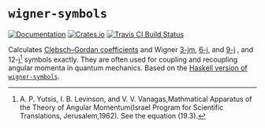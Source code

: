# `wigner-symbols`

[![Documentation](https://docs.rs/wigner-symbols/badge.svg)](https://docs.rs/wigner-symbols)
[![Crates.io](https://img.shields.io/crates/v/wigner-symbols.svg)](https://crates.io/crates/wigner-symbols)
[![Travis CI Build Status](https://travis-ci.org/Rufflewind/wigner-symbols-rs.svg?branch=master)](https://travis-ci.org/Rufflewind/wigner-symbols-rs)

Calculates [Clebsch–Gordan coefficients](https://en.wikipedia.org/wiki/Clebsch%E2%80%93Gordan_coefficients) and Wigner [3-jm](https://en.wikipedia.org/wiki/3-j_symbol), [6-j](https://en.wikipedia.org/wiki/6-j_symbol), and [9-j](https://en.wikipedia.org/wiki/9-j_symbol) , and 12-j[^1] symbols exactly.  They are often used for coupling and recoupling angular momenta in quantum mechanics.  Based on the [Haskell version of `wigner-symbols`](https://github.com/Rufflewind/wigner-symbols).

[^1]: A. P. Yutsis, I. B. Levinson, and V. V. Vanagas,Mathmatical Apparatus of the Theory of Angular Momentum(Israel Program for Scientific Translations, Jerusalem,1962). See the equation (19.3).
